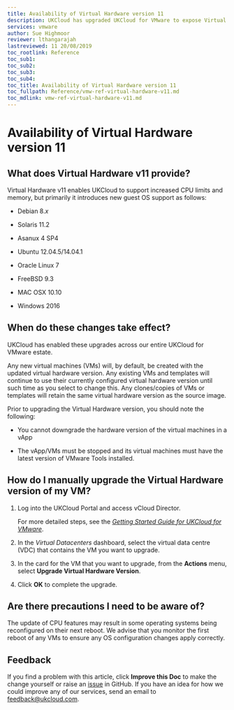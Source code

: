 ```yaml
---
title: Availability of Virtual Hardware version 11
description: UKCloud has upgraded UKCloud for VMware to expose Virtual Hardware version 11
services: vmware
author: Sue Highmoor
reviewer: lthangarajah
lastreviewed: 11 20/08/2019
toc_rootlink: Reference
toc_sub1: 
toc_sub2:
toc_sub3:
toc_sub4:
toc_title: Availability of Virtual Hardware version 11
toc_fullpath: Reference/vmw-ref-virtual-hardware-v11.md
toc_mdlink: vmw-ref-virtual-hardware-v11.md
---
```


# Availability of Virtual Hardware version 11

## What does Virtual Hardware v11 provide?

Virtual Hardware v11 enables UKCloud to support increased CPU limits and memory, but primarily it introduces new guest OS support as follows:

- Debian 8.*x*

- Solaris 11.2

- Asanux 4 SP4

- Ubuntu 12.04.5/14.04.1

- Oracle Linux 7

- FreeBSD 9.3

- MAC OSX 10.10

- Windows 2016

## When do these changes take effect?

UKCloud has enabled these upgrades across our entire UKCloud for VMware estate.

Any new virtual machines (VMs) will, by default, be created with the updated virtual hardware version. Any existing VMs and templates will continue to use their currently configured virtual hardware version until such time as you select to change this. Any clones/copies of VMs or templates will retain the same virtual hardware version as the source image.

Prior to upgrading the Virtual Hardware version, you should note the following:

- You cannot downgrade the hardware version of the virtual machines in a vApp

- The vApp/VMs must be stopped and its virtual machines must have the latest version of VMware Tools installed.

## How do I manually upgrade the Virtual Hardware version of my VM?

1. Log into the UKCloud Portal and access vCloud Director.

    For more detailed steps, see the [*Getting Started Guide for UKCloud for VMware*](vmw-gs.md).

2. In the *Virtual Datacenters* dashboard, select the virtual data centre (VDC) that contains the VM you want to upgrade.

3. In the card for the VM that you want to upgrade, from the **Actions** menu, select **Upgrade Virtual Hardware Version**.

4. Click **OK** to complete the upgrade.

## Are there precautions I need to be aware of?

The update of CPU features may result in some operating systems being reconfigured on their next reboot. We advise that you monitor the first reboot of any VMs to ensure any OS configuration changes apply correctly.

## Feedback

If you find a problem with this article, click **Improve this Doc** to make the change yourself or raise an [issue](https://github.com/UKCloud/documentation/issues) in GitHub. If you have an idea for how we could improve any of our services, send an email to <feedback@ukcloud.com>.
